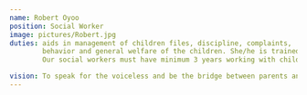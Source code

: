 ```yaml
---
name: Robert Oyoo
position: Social Worker
image: pictures/Robert.jpg
duties: aids in management of children files, discipline, complaints,
        behavior and general welfare of the children. She/he is trained in social work development.
        Our social workers must have minimum 3 years working with children.

vision: To speak for the voiceless and be the bridge between parents and children.
---
```



